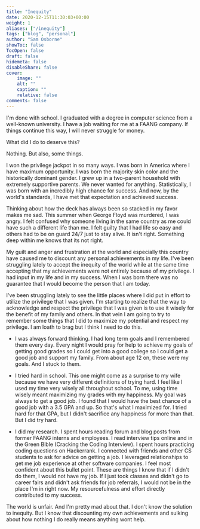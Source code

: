 ```yaml
---
title: "Inequity"
date: 2020-12-15T11:30:03+00:00
weight: 1
aliases: ["/inequity"]
tags: ["blog", "personal"]
author: "Sam Osborne"
showToc: false
TocOpen: false
draft: false
hidemeta: false
disableShare: false
cover:
    image: ""
    alt: ""
    caption: ""
    relative: false
comments: false
---
```



I'm done with school. I graduated with a degree in computer science from a well-known university. I have a job waiting for me at a FAANG company. If things continue this way, I will never struggle for money.

What did I do to deserve this?

Nothing. But also, some things.

I won the privilege jackpot in so many ways. I was born in America where I have maximum opportunity. I was born the majority skin color and the historically dominant gender. I grew up in a two-parent household with extremely supportive parents. We never wanted for anything. Statistically, I was born with an incredibly high chance for success. And now, by the world's standards, I have met that expectation and achieved success.

Thinking about how the deck has always been so stacked in my favor makes me sad. This summer when George Floyd was murdered, I was angry. I felt confused why someone living in the same country as me could have such a different life than me. I felt guilty that I had life so easy and others had to be on guard 24/7 just to stay alive. It isn't right. Something deep within me knows that its not right.

My guilt and anger and frustration at the world and especially this country have caused me to discount any personal achievements in my life. I've been struggling lately to accept the inequity of the world while at the same time accepting that my achievements were not entirely because of my privilege. I had input in my life and in my success. When I was born there was no guarantee that I would become the person that I am today.

I've been struggling lately to see the little places where I did put in effort to utilize the privilege that I was given. I'm starting to realize that the way to acknowledge and respect the privilege that I was given is to use it wisely for the benefit of my family and others. In that vein I am going to try to remember some things that I did to maximize my potential and respect my privilege. I am loath to brag but I think I need to do this.

- I was always forward thinking. I had long term goals and I remembered them every day. Every night I would pray for help to achieve my goals of getting good grades so I could get into a good college so I could get a good job and support my family. From about age 12 on, these were my goals. And I stuck to them.

- I tried hard in school. This one might come as a surprise to my wife because we have very different definitions of trying hard. I feel like I used my time very wisely all throughout school. To me, using time wisely meant maximizing my grades with my happiness. My goal was always to get a good job. I found that I would have the best chance of a good job with a 3.5 GPA and up. So that's what I maximized for. I tried hard for that GPA, but I didn't sacrifice any happiness for more than that. But I did try hard.

- I did my research. I spent hours reading forum and blog posts from former FAANG interns and employees. I read interview tips online and in the Green Bible (Cracking the Coding Interview). I spent hours practicing coding questions on Hackerrank. I connected with friends and other CS students to ask for advice on getting a job. I leveraged relationships to get me job experience at other software companies. I feel most confident about this bullet point. These are things I know that if I didn't do them, I would not have my job. If I just took classes and didn't go to career fairs and didn't ask friends for job referrals, I would not be in the place I'm in right now. My resourcefulness and effort directly contributed to my success.

The world is unfair. And I'm pretty mad about that. I don't know the solution to inequity. But I know that discounting my own achievements and sulking about how nothing I do really means anything wont help.